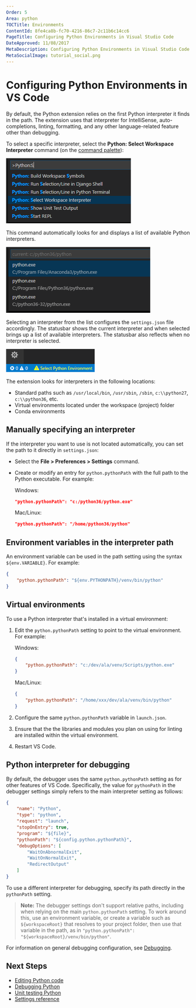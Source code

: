 ```yaml
---
Order: 5
Area: python
TOCTitle: Environments
ContentId: 8fe4ca8b-fc70-4216-86c7-2c11b6c14cc6
PageTitle: Configuring Python Environments in Visual Studio Code
DateApproved: 11/08/2017
MetaDescription: Configuring Python Environments in Visual Studio Code
MetaSocialImage: tutorial_social.png
---
```


# Configuring Python Environments in VS Code

By default, the Python extension relies on the first Python interpreter it finds in the path. The extension uses that interpreter for IntelliSense, auto-completions, linting, formatting, and any other language-related feature other than debugging.

To select a specific interpreter, select the **Python: Select Workspace Interpreter** command (on the [command palette](/editor/codebasics#_command-palette)):

![Python: Select Workspace Interpreter command](images/environments/select-interpreters-command.png)

This command automatically looks for and displays a list of available Python interpreters.

![List of interpreters](images/environments/interpreters-list.png)

Selecting an interpreter from the list configures the `settings.json` file accordingly. The statusbar shows the current  interpreter and when selected brings up a list of available interpreters. The statusbar also reflects when no interpreter is selected.

![No interpreter selected](images/environments/no-interpreter-selected-statusbar.png)

The extension looks for interpreters in the following locations:

- Standard paths such as `/usr/local/bin`, `/usr/sbin`, `/sbin`, `c:\\python27`, `c:\\python36`, etc.
- Virtual environments located under the workspace (project) folder
- Conda environments

## Manually specifying an interpreter

If the interpreter you want to use is not located automatically, you can set the path to it directly in `settings.json`:

- Select the **File > Preferences > Settings** command.
- Create or modify an entry for `python.pythonPath` with the full path to the Python executable. For example:

    Windows:
    ```json
    "python.pythonPath": "c:/python36/python.exe"
    ```

    Mac/Linux:
    ```json
    "python.pythonPath": "/home/python36/python"
    ```

## Environment variables in the interpreter path

An environment variable can be used in the path setting using the syntax `${env.VARIABLE}`. For example:

```json
{
    "python.pythonPath": "${env.PYTHONPATH}/venv/bin/python"
}
```

## Virtual environments

To use a Python interpreter that's installed in a virtual environment:

1. Edit the `python.pythonPath` setting to point to the virtual environment. For example:

    Windows:
    ```json
    {
        "python.pythonPath": "c:/dev/ala/venv/Scripts/python.exe"
    }
    ```

    Mac/Linux:
    ```json
    {
        "python.pythonPath": "/home/xxx/dev/ala/venv/bin/python"
    }
    ```

2. Configure the same `python.pythonPath` variable in `launch.json`.
3. Ensure that the the libraries and modules you plan on using for linting are installed within the virtual environment.
4. Restart VS Code.


## Python interpreter for debugging

By default, the debugger uses the same `python.pythonPath` setting as for other features of VS Code. Specifically, the value for `pythonPath` in the debugger settings simply refers to the main interpreter setting as follows:

```json
{
    "name": "Python",
    "type": "python",
    "request": "launch",
    "stopOnEntry": true,
    "program": "${file}",
    "pythonPath": "${config.python.pythonPath}",
    "debugOptions": [
        "WaitOnAbnormalExit",
        "WaitOnNormalExit",
        "RedirectOutput"
    ]
}
```

To use a different interpreter for debugging, specify its path directly in the `pythonPath` setting.

> **Note:** The debugger settings don't support relative paths, including when relying on the main `python.pythonPath` setting. To work around this, use an environment variable, or create a variable such as `${workspaceRoot}` that resolves to your project folder, then use that variable in the path, as in `"python.pythonPath": "${workspaceRoot}/venv/bin/python"`.

For information on general debugging configuration, see [Debugging](/docs/python/debugging.md).

## Next Steps

- [Editing Python code](/docs/python/editing.md)
- [Debugging Python](/docs/python/debugging.md)
- [Unit testing Python](/docs/python/unit-testing.md)
- [Settings reference](/docs/python/settings-reference.md)
